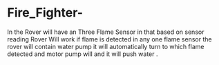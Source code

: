 # Fire_Fighter-
In the Rover will have an Three Flame Sensor in that based on  sensor reading Rover Will work if flame is detected in any one flame sensor the rover will contain water pump it will automatically turn to which flame detected and motor pump will and it will push water .
